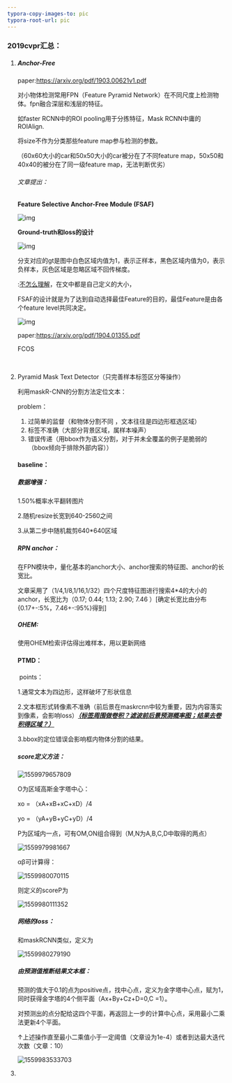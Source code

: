 ```yaml
---
typora-copy-images-to: pic
typora-root-url: pic
---
```


### 2019cvpr汇总：



1. ##### Anchor-Free

   paper:<https://arxiv.org/pdf/1903.00621v1.pdf>

   对小物体检测常用FPN（Feature Pyramid Network）在不同尺度上检测物体。fpn融合深层和浅层的特征。

   如faster RCNN中的ROI pooling用于分拣特征，Mask RCNN中庸的ROIAlign.

   

   将size不作为分类那些feature map参与检测的参数。

   （60x60大小的car和50x50大小的car被分在了不同feature map，50x50和40x40的被分在了同一级feature map，无法判断优劣）

   

   ###### 文章提出：

   **Feature Selective Anchor-Free Module (FSAF)**

   ![img](https://github.com/Ulquiorracifa/DF416/blob/master/pic/gYUsOT36vfoqaonDicB29VlmiczTGRQltU7x.png?raw=true)

   

   **Ground-truth和loss的设计**

   ![img](https://github.com/Ulquiorracifa/DF416/blob/master/pic/gYUsOT36vfoqaonDicB29VlmiczT.png?raw=true)

   分支对应的gt是图中白色区域内值为1，表示正样本，黑色区域内值为0，表示负样本，灰色区域是忽略区域不回传梯度。

   :<u>不怎么理解</u>，在文中都是自己定义的大小，

   

   FSAF的设计就是为了达到自动选择最佳Feature的目的，最佳Feature是由各个feature level共同决定。

   ![img](https://github.com/Ulquiorracifa/DF416/blob/master/pic/gYUsOT36vfoqaonDicC.png?raw=true)

   

   paper:https://arxiv.org/pdf/1904.01355.pdf

   FCOS

   

   

   ​					

2. Pyramid Mask Text Detector（只完善样本标签区分等操作）

   利用maskR-CNN的分割方法定位文本：

   problem：

   1. 过简单的监督（和物体分割不同 ，文本往往是四边形框选区域）
   2. 标签不准确（大部分背景区域，属样本噪声）
   3. 错误传递（用bbox作为语义分割，对于并未全覆盖的例子是脆弱的（bbox倾向于排除外部内容））

   #### **baseline**：

   ##### 数据增强：

   1.50%概率水平翻转图片

   2.随机resize长宽到640-2560之间

   3.从第二步中随机裁剪640*640区域

   ##### RPN anchor：

   在FPN模块中，量化基本的anchor大小、anchor搜索的特征图、anchor的长宽比。

   文章采用了（1/4,1/8,1/16,1/32）四个尺度特征图进行搜索4*4的大小的anchor，长宽比为（0.17; 0.44; 1.13; 2.90; 7.46 ）[确定长宽比由分布{0.17+-:5%，7.46+-:95%}得到]

   ##### OHEM:

   使用OHEM检索评估得出难样本，用以更新网络

   #### PTMD： 

   ​		points：

   1.通常文本为四边形，这样破坏了形状信息

   2.文本框形式转像素不准确（前后景在maskrcnn中较为重要，因为内容落实到像素，会影响loss）<u>***（标签周围做卷积？滤波前后景预测概率图；结果去卷积得区域？）***</u>

   3.bbox的定位错误会影响框内物体分割的结果。

   ##### score定义方法：

   ![1559979657809](https://github.com/Ulquiorracifa/DF416/blob/master/pic/1559979657809.png?raw=true)

   O为区域高斯金字塔中心：

   xo = （xA+xB+xC+xD）/4

   yo = （yA+yB+yC+yD）/4

   P为区域内一点，可有OM,ON组合得到（M,N为A,B,C,D中取得的两点）

   ![1559979981667](https://github.com/Ulquiorracifa/DF416/blob/master/pic/1559979981667.png?raw=true)

   αβ可计算得：

   ![1559980070115](https://github.com/Ulquiorracifa/DF416/blob/master/pic/1559980070115.png?raw=true)

   则定义的scoreP为

   ![1559980111352](https://github.com/Ulquiorracifa/DF416/blob/master/pic/1559980111352.png?raw=true)

   ##### 网络的loss：

   和maskRCNN类似，定义为

   ![1559980279190](https://github.com/Ulquiorracifa/DF416/blob/master/pic/1559980279190.png?raw=true)

   ##### 由预测值推断结果文本框：

   预测的值大于0.1的点为positive点，找中心点，定义为金字塔中心点，赋为1，同时获得金字塔的4个侧平面（Ax+By+Cz+D=0,C =1）。

   对预测出的点分配给这四个平面，再返回上一步的计算中心点，采用最小二乘法更新4个平面。

   ↑上述操作直至最小二乘值小于一定阈值（文章设为1e-4）或者到达最大迭代次数（文章：10）

   ![1559983533703](https://github.com/Ulquiorracifa/DF416/blob/master/pic/1559983533703.png?raw=true)

   

3. 

##### 